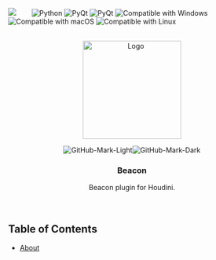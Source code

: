 <p align="left">
  <img src="https://img.shields.io/badge/-UNSTABLE-red?style=for-the-badge&logo=dev.to"/>
  &nbsp;&nbsp;&nbsp;&nbsp;&nbsp;&nbsp;
  <img src="https://img.shields.io/badge/-Python-FFD43B?style=for-the-badge&logo=python" alt="Python"/></a>
  <img src="https://img.shields.io/badge/-PyQt-227332?style=for-the-badge&logo=qt" alt="PyQt"/></a>
  <img src="https://img.shields.io/badge/-Houdini-313131?style=for-the-badge&logo=houdini" alt="PyQt"/></a> 
  <img src="https://img.shields.io/badge/-Windows-00A4EF?style=for-the-badge&logo=windows" alt="Compatible with Windows"/></a>
  <img src="https://img.shields.io/badge/-macOS-000000?style=for-the-badge&logo=apple" alt="Compatible with macOS"/></a>
  <img src="https://img.shields.io/badge/-Linux-E95420?style=for-the-badge&logo=linux" alt="Compatible with Linux"/></a>
</p>

<div id="top"></div>
<!-- PROJECT LOGO -->
<br />
<div align="center">
  <a href="https://github.com/healkeiser/cloud_vfx_server">
    <img src="https://zupimages.net/up/23/09/hrf3.png" alt="Logo" width="200" >
  </a>
  
![GitHub-Mark-Light](https://zupimages.net/up/23/09/r7we.png#gh-dark-mode-only)![GitHub-Mark-Dark](https://zupimages.net/up/23/09/hrf3.png#gh-light-mode-only)

  <h3 align="center">Beacon</h3>

  <p align="center">
    Beacon plugin for Houdini.
    <br />
    <br />
    <br />
  </p>
</div>



<!-- TABLE OF CONTENTS -->
## Table of Contents
<!--ts-->
   * [About](#about)
<!--te-->
